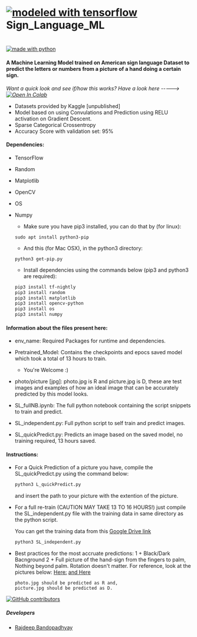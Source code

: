 #                 [![modeled with tensorflow](https://drive.google.com/uc?authuser=0&id=1Vfwy9Cb3KF_ATWPIeifcP_L286EUf0_3&export=download)](https://www.tensorflow.org/) Sign_Language_ML

#                  

[![made with python](https://forthebadge.com/images/badges/made-with-python.svg)](https://www.python.org)



#### A Machine Learning Model trained on American sign language Dataset to predict the letters or numbers from a picture of a hand doing a certain sign.

*Want a quick look and see if/how this works?*
    *Have a look here ----->  [![Open In Colab](https://colab.research.google.com/assets/colab-badge.svg)](https://colab.research.google.com/drive/1EMvokUcPU1LJ8SvsWKLiEk9whFvVUWi3)*




- Datasets provided by Kaggle [unpublished]
- Model based on using Convulations and Prediction using RELU activation on Gradient Descent.
- Sparse Categorical Crossentropy
- Accuracy Score with validation set: 95%

#### Dependencies: 
- TensorFlow
- Random
- Matplotlib
- OpenCV
- OS
- Numpy

    + Make sure you have pip3 installed, you can do that by (for linux):
    ```
    sudo apt install python3-pip
    ```

    + And this (for Mac OSX), in the python3 directory:
    ```
    python3 get-pip.py
    ```

    + Install dependencies using the commands below (pip3 and python3 are required):

    ```bash
    pip3 install tf-nightly
    pip3 install random
    pip3 install matplotlib
    pip3 install opencv-python
    pip3 install os
    pip3 install numpy
    ```

#### Information about the files present here:

- env_name: Required Packages for runtime and dependencies.

- Pretrained_Model: Contains the checkpoints and epocs saved model which took a total of 13 hours to train. 
    + You're Welcome :)

- photo/picture [jpg]: photo.jpg is R and picture.jpg is D, these are test images and examples of how an ideal image    that can be accurately predicted by this model looks.

- SL_fullNB.ipynb: The full python notebook containing the script snippets to train and predict.

- SL_independent.py: Full python script to self train and predict images.

- SL_quickPredict.py: Predicts an image based on the saved model, no training required, 13 hours saved. 



#### Instructions:

  + For a Quick Prediction of a picture you have, compile the SL_quickPredict.py using the command below:
     
     ```bash
     python3 L_quickPredict.py
     ```
    and insert the path to your picture with the extention of the picture.

  + For a full re-train (CAUTION MAY TAKE 13 TO 16 HOURS!) just compile the SL_independent.py file with the training    data in         same directory as the python script.
  
    You can get the training data from this [Google Drive link](https://drive.google.com/open?id=1apmXyY8OQx68b4-2G9Mttgrml7bldWfq)
    ```bash
    python3 SL_independent.py
    ```
  + Best practices for the most accruate predictions:
    1 + Black/Dark Bacnground
    2 + Full picture of the hand-sign from the fingers to palm,
        Nothing beyond palm. Rotation doesn't matter.
        For reference, look at the pictures below:
        [Here:](https://raw.githubusercontent.com/mareep-raljodid/SignLanguage_ML/master/photo.jpg)
        [and Here](https://raw.githubusercontent.com/mareep-raljodid/SignLanguage_ML/master/picture.jpg)
        
        photo.jpg should be predicted as R and,
        picture.jpg should be predicted as D.
    
    

[![GitHub contributors](https://img.shields.io/github/contributors/mareep-raljodid/SignLanguage_ML?style=for-the-badge)](https://github.com/mareep-raljodid)

##### Developers
- [Rajdeep Bandopadhyay](https://github.com/mareep-raljodid)


